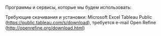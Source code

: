 Программы и сервисы, которые мы будем использовать:

Требующие скачивания и установки:
Microsoft Excel
Tableau Public (https://public.tableau.com/s/download), требуется e-mail
Open Refine (http://openrefine.org/download.html)
